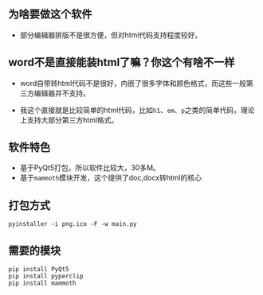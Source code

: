## 为啥要做这个软件

- 部分编辑器排版不是很方便，但对html代码支持程度较好。

## word不是直接能装html了嘛？你这个有啥不一样

- word自带转html代码不是很好，内嵌了很多字体和颜色格式，而这些一般第三方编辑器并不支持。

- 我这个直接就是比较简单的html代码，比如`h1`、`em`、`p`之类的简单代码，理论上支持大部分第三方html格式。

## 软件特色

- 基于PyQt5打包，所以软件比较大，30多M。
- 基于`mammoth`模块开发，这个提供了doc,docx转html的核心

## 打包方式

```shell
pyinstaller -i png.ico -F -w main.py
```

## 需要的模块

```shell
pip install PyQt5
pip install pyperclip
pip install mammoth
```



